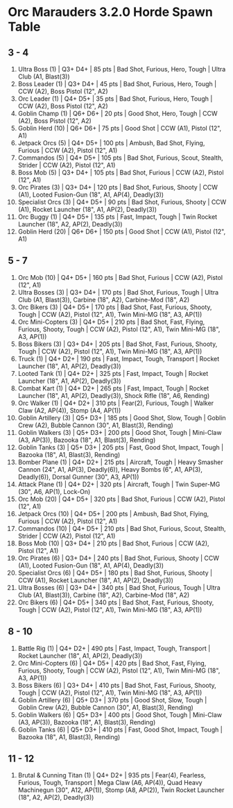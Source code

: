 # Orc Marauders 3.2.0 Horde Spawn Table

## 3 - 4

1. Ultra Boss (1) | Q3+ D4+ | 85 pts | Bad Shot, Furious, Hero, Tough | Ultra Club (A1, Blast(3))
1. Boss Leader (1) | Q3+ D4+ | 45 pts | Bad Shot, Furious, Hero, Tough | CCW (A2), Boss Pistol (12", A2)
1. Orc Leader (1) | Q4+ D5+ | 35 pts | Bad Shot, Furious, Hero, Tough | CCW (A2), Boss Pistol (12", A2)
1. Goblin Champ (1) | Q6+ D6+ | 20 pts | Good Shot, Hero, Tough | CCW (A2), Boss Pistol (12", A2)
1. Goblin Herd (10) | Q6+ D6+ | 75 pts | Good Shot | CCW (A1), Pistol (12", A1)
1. Jetpack Orcs (5) | Q4+ D5+ | 100 pts | Ambush, Bad Shot, Flying, Furious | CCW (A2), Pistol (12", A1)
1. Commandos (5) | Q4+ D5+ | 105 pts | Bad Shot, Furious, Scout, Stealth, Strider | CCW (A2), Pistol (12", A1)
1. Boss Mob (5) | Q3+ D4+ | 105 pts | Bad Shot, Furious | CCW (A2), Pistol (12", A1)
1. Orc Pirates (3) | Q3+ D4+ | 120 pts | Bad Shot, Furious, Shooty | CCW (A1), Looted Fusion-Gun (18", A1, AP(4), Deadly(3))
1. Specialist Orcs (3) | Q4+ D5+ | 90 pts | Bad Shot, Furious, Shooty | CCW (A1), Rocket Launcher (18", A1, AP(2), Deadly(3))
1. Orc Buggy (1) | Q4+ D5+ | 135 pts | Fast, Impact, Tough | Twin Rocket Launcher (18", A2, AP(2), Deadly(3))
1. Goblin Herd (20) | Q6+ D6+ | 150 pts | Good Shot | CCW (A1), Pistol (12", A1)

## 5 - 7

1. Orc Mob (10) | Q4+ D5+ | 160 pts | Bad Shot, Furious | CCW (A2), Pistol (12", A1)
1. Ultra Bosses (3) | Q3+ D4+ | 170 pts | Bad Shot, Furious, Tough | Ultra Club (A1, Blast(3)), Carbine (18", A2), Carbine-Mod (18", A2)
1. Orc Bikers (3) | Q4+ D5+ | 170 pts | Bad Shot, Fast, Furious, Shooty, Tough | CCW (A2), Pistol (12", A1), Twin Mini-MG (18", A3, AP(1))
1. Orc Mini-Copters (3) | Q4+ D5+ | 210 pts | Bad Shot, Fast, Flying, Furious, Shooty, Tough | CCW (A2), Pistol (12", A1), Twin Mini-MG (18", A3, AP(1))
1. Boss Bikers (3) | Q3+ D4+ | 205 pts | Bad Shot, Fast, Furious, Shooty, Tough | CCW (A2), Pistol (12", A1), Twin Mini-MG (18", A3, AP(1))
1. Truck (1) | Q4+ D2+ | 190 pts | Fast, Impact, Tough, Transport | Rocket Launcher (18", A1, AP(2), Deadly(3))
1. Looted Tank (1) | Q4+ D2+ | 325 pts | Fast, Impact, Tough | Rocket Launcher (18", A1, AP(2), Deadly(3))
1. Combat Kart (1) | Q4+ D2+ | 265 pts | Fast, Impact, Tough | Rocket Launcher (18", A1, AP(2), Deadly(3)), Shock Rifle (18", A6, Rending)
1. Orc Walker (1) | Q4+ D2+ | 310 pts | Fear(2), Furious, Tough | Walker Claw (A2, AP(4)), Stomp (A4, AP(1))
1. Goblin Artillery (3) | Q5+ D3+ | 185 pts | Good Shot, Slow, Tough | Goblin Crew (A2), Bubble Cannon (30", A1, Blast(3), Rending)
1. Goblin Walkers (3) | Q5+ D3+ | 200 pts | Good Shot, Tough | Mini-Claw (A3, AP(3)), Bazooka (18", A1, Blast(3), Rending)
1. Goblin Tanks (3) | Q5+ D3+ | 205 pts | Fast, Good Shot, Impact, Tough | Bazooka (18", A1, Blast(3), Rending)
1. Bomber Plane (1) | Q4+ D2+ | 215 pts | Aircraft, Tough | Heavy Smasher Cannon (24", A1, AP(3), Deadly(6)), Heavy Bombs (6", A1, AP(3), Deadly(6)), Dorsal Gunner (30", A3, AP(1))
1. Attack Plane (1) | Q4+ D2+ | 320 pts | Aircraft, Tough | Twin Super-MG (30", A6, AP(1), Lock-On)
1. Orc Mob (20) | Q4+ D5+ | 320 pts | Bad Shot, Furious | CCW (A2), Pistol (12", A1)
1. Jetpack Orcs (10) | Q4+ D5+ | 200 pts | Ambush, Bad Shot, Flying, Furious | CCW (A2), Pistol (12", A1)
1. Commandos (10) | Q4+ D5+ | 210 pts | Bad Shot, Furious, Scout, Stealth, Strider | CCW (A2), Pistol (12", A1)
1. Boss Mob (10) | Q3+ D4+ | 210 pts | Bad Shot, Furious | CCW (A2), Pistol (12", A1)
1. Orc Pirates (6) | Q3+ D4+ | 240 pts | Bad Shot, Furious, Shooty | CCW (A1), Looted Fusion-Gun (18", A1, AP(4), Deadly(3))
1. Specialist Orcs (6) | Q4+ D5+ | 180 pts | Bad Shot, Furious, Shooty | CCW (A1), Rocket Launcher (18", A1, AP(2), Deadly(3))
1. Ultra Bosses (6) | Q3+ D4+ | 340 pts | Bad Shot, Furious, Tough | Ultra Club (A1, Blast(3)), Carbine (18", A2), Carbine-Mod (18", A2)
1. Orc Bikers (6) | Q4+ D5+ | 340 pts | Bad Shot, Fast, Furious, Shooty, Tough | CCW (A2), Pistol (12", A1), Twin Mini-MG (18", A3, AP(1))

## 8 - 10

1. Battle Rig (1) | Q4+ D2+ | 490 pts | Fast, Impact, Tough, Transport | Rocket Launcher (18", A1, AP(2), Deadly(3))
1. Orc Mini-Copters (6) | Q4+ D5+ | 420 pts | Bad Shot, Fast, Flying, Furious, Shooty, Tough | CCW (A2), Pistol (12", A1), Twin Mini-MG (18", A3, AP(1))
1. Boss Bikers (6) | Q3+ D4+ | 410 pts | Bad Shot, Fast, Furious, Shooty, Tough | CCW (A2), Pistol (12", A1), Twin Mini-MG (18", A3, AP(1))
1. Goblin Artillery (6) | Q5+ D3+ | 370 pts | Good Shot, Slow, Tough | Goblin Crew (A2), Bubble Cannon (30", A1, Blast(3), Rending)
1. Goblin Walkers (6) | Q5+ D3+ | 400 pts | Good Shot, Tough | Mini-Claw (A3, AP(3)), Bazooka (18", A1, Blast(3), Rending)
1. Goblin Tanks (6) | Q5+ D3+ | 410 pts | Fast, Good Shot, Impact, Tough | Bazooka (18", A1, Blast(3), Rending)

## 11 - 12

1. Brutal & Cunning Titan (1) | Q4+ D2+ | 935 pts | Fear(4), Fearless, Furious, Tough, Transport | Mega Claw (A6, AP(4)), Quad Heavy Machinegun (30", A12, AP(1)), Stomp (A8, AP(2)), Twin Rocket Launcher (18", A2, AP(2), Deadly(3))